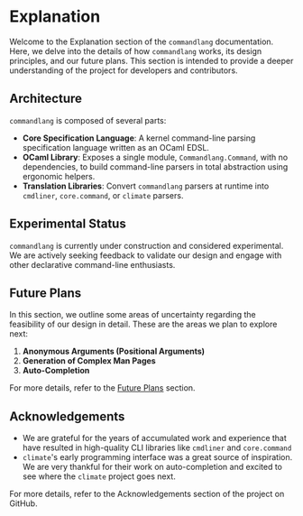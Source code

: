 # Explanation

Welcome to the Explanation section of the `commandlang` documentation. Here, we delve into the details of how `commandlang` works, its design principles, and our future plans. This section is intended to provide a deeper understanding of the project for developers and contributors.

## Architecture

`commandlang` is composed of several parts:

- **Core Specification Language**: A kernel command-line parsing specification language written as an OCaml EDSL.
- **OCaml Library**: Exposes a single module, `Commandlang.Command`, with no dependencies, to build command-line parsers in total abstraction using ergonomic helpers.
- **Translation Libraries**: Convert `commandlang` parsers at runtime into `cmdliner`, `core.command`, or `climate` parsers.

## Experimental Status

`commandlang` is currently under construction and considered experimental. We are actively seeking feedback to validate our design and engage with other declarative command-line enthusiasts.

## Future Plans

In this section, we outline some areas of uncertainty regarding the feasibility of our design in detail. These are the areas we plan to explore next:

1. **Anonymous Arguments (Positional Arguments)**
2. **Generation of Complex Man Pages**
3. **Auto-Completion**

For more details, refer to the [Future Plans](./future_plans.md) section.

## Acknowledgements

- We are grateful for the years of accumulated work and experience that have resulted in high-quality CLI libraries like `cmdliner` and `core.command`
- `climate`'s early programming interface was a great source of inspiration. We are very thankful for their work on auto-completion and excited to see where the `climate` project goes next.

For more details, refer to the Acknowledgements section of the project on GitHub.
